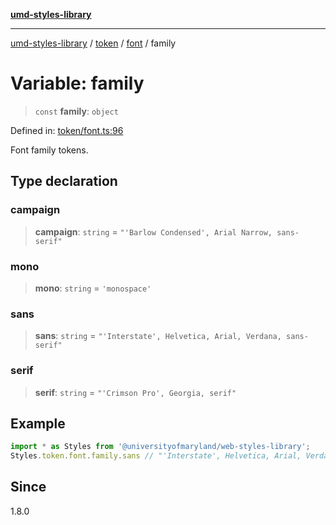 [**umd-styles-library**](../../../../README.md)

***

[umd-styles-library](../../../../modules.md) / [token](../../../README.md) / [font](../README.md) / family

# Variable: family

> `const` **family**: `object`

Defined in: [token/font.ts:96](https://github.com/UMD-Digital/design-system/blob/ed6189804bf5f4c4fcbe5325b54aac33ac48d614/packages/styles/source/token/font.ts#L96)

Font family tokens.

## Type declaration

### campaign

> **campaign**: `string` = `"'Barlow Condensed', Arial Narrow, sans-serif"`

### mono

> **mono**: `string` = `'monospace'`

### sans

> **sans**: `string` = `"'Interstate', Helvetica, Arial, Verdana, sans-serif"`

### serif

> **serif**: `string` = `"'Crimson Pro', Georgia, serif"`

## Example

```typescript
import * as Styles from '@universityofmaryland/web-styles-library';
Styles.token.font.family.sans // "'Interstate', Helvetica, Arial, Verdana, sans-serif"
```

## Since

1.8.0
